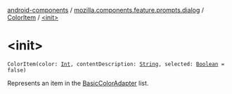 [android-components](../../index.md) / [mozilla.components.feature.prompts.dialog](../index.md) / [ColorItem](index.md) / [&lt;init&gt;](./-init-.md)

# &lt;init&gt;

`ColorItem(color: `[`Int`](https://kotlinlang.org/api/latest/jvm/stdlib/kotlin/-int/index.html)`, contentDescription: `[`String`](https://kotlinlang.org/api/latest/jvm/stdlib/kotlin/-string/index.html)`, selected: `[`Boolean`](https://kotlinlang.org/api/latest/jvm/stdlib/kotlin/-boolean/index.html)` = false)`

Represents an item in the [BasicColorAdapter](#) list.

